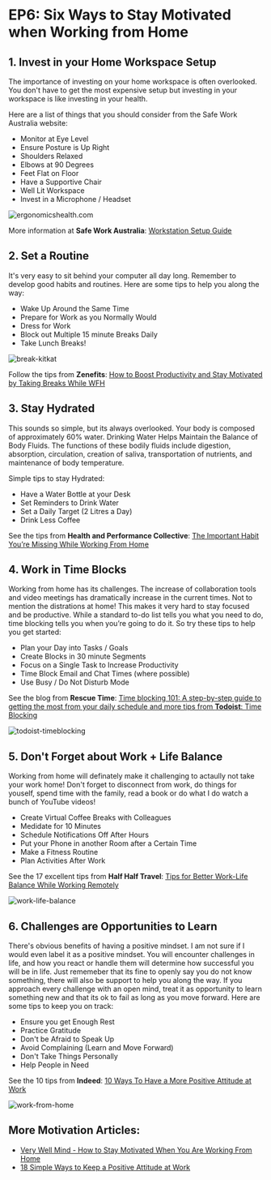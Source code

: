# EP6: Six Ways to Stay Motivated when Working from Home

## 1. Invest in your Home Workspace Setup
The importance of investing on your home workspace is often overlooked. You don't have to get the most expensive setup but investing in your workspace is like investing in your health.

Here are a list of things that you should consider from the Safe Work Australia website:
- Monitor at Eye Level
- Ensure Posture is Up Right
- Shoulders Relaxed
- Elbows at 90 Degrees
- Feet Flat on Floor
- Have a Supportive Chair
- Well Lit Workspace
- Invest in a Microphone / Headset

![ergonomicshealth.com](./images/desk-setup-small.jpg)

More information at **Safe Work Australia**: <ins>[Workstation Setup Guide](https://www.safeworkaustralia.gov.au/doc/working-home-workstation-setup-guide-covid-19)</ins>

## 2. Set a Routine
It's very easy to sit behind your computer all day long. Remember to develop good habits and routines. Here are some tips to help you along the way:

- Wake Up Around the Same Time
- Prepare for Work as you Normally Would
- Dress for Work
- Block out Multiple 15 minute Breaks Daily
- Take Lunch Breaks!

![break-kitkat](./images/break-kitkat-small.jpg)

Follow the tips from **Zenefits**: <ins>[How to Boost Productivity and Stay Motivated by Taking Breaks While WFH](https://www.zenefits.com/workest/how-to-boost-productivity-and-stay-motivated-by-taking-breaks-while-wfh/)</ins>

## 3. Stay Hydrated
This sounds so simple, but its always overlooked. Your body is composed of approximately 60% water. Drinking Water Helps Maintain the Balance of Body Fluids. The functions of these bodily fluids include digestion, absorption, circulation, creation of saliva, transportation of nutrients, and maintenance of body temperature.

Simple tips to stay Hydrated:
- Have a Water Bottle at your Desk
- Set Reminders to Drink Water
- Set a Daily Target (2 Litres a Day)
- Drink Less Coffee

See the tips from **Health and Performance Collective**: <ins>[The Important Habit You’re Missing While Working From Home](https://healthandperformancecollective.com/why-you-need-to-keep-hydrated-when-wfh/)</ins>


## 4. Work in Time Blocks
Working from home has its challenges. The increase of collaboration tools and video meetings has dramatically increase in the current times. Not to mention the distrations at home! This makes it very hard to stay focused and be productive. While a standard to-do list tells you what you need to do, time blocking tells you when you’re going to do it. So try these tips to help you get started:

- Plan your Day into Tasks / Goals
- Create Blocks in 30 minute Segments
- Focus on a Single Task to Increase Productivity
- Time Block Email and Chat Times (where possible)
- Use Busy / Do Not Disturb Mode

See the blog from **Rescue Time**: <ins>[Time blocking 101: A step-by-step guide to getting the most from your daily schedule](https://blog.rescuetime.com/time-blocking-101/) and more tips from **Todoist**: [Time Blocking](https://todoist.com/productivity-methods/time-blocking)</ins>

![todoist-timeblocking](./images/todoist-timeblocking-small.png)

## 5. Don't Forget about Work + Life Balance
Working from home will definately make it challenging to actaully not take your work home! Don't forget to disconnect from work, do things for youself, spend time with the family, read a book or do what I do watch a bunch of YouTube videos!

- Create Virtual Coffee Breaks with Colleagues 
- Medidate for 10 Minutes
- Schedule Notifications Off After Hours
- Put your Phone in another Room after a Certain Time
- Make a Fitness Routine
- Plan Activities After Work  

See the 17 excellent tips from **Half Half Travel**: <ins>[Tips for Better Work-Life Balance While Working Remotely](https://www.halfhalftravel.com/remote-work/work-life-balance.html)</ins>

![work-life-balance](./images/work-balance.jpg)

## 6. Challenges are Opportunities to Learn
There's obvious benefits of having a positive mindset. I am not sure if I would even label it as a positive mindset. You will encounter challenges in life, and how you react or handle them will determine how successful you will be in life.  Just rememeber that its fine to openly say you do not know something, there will also be support to help you along the way. If you approach every challenge with an open mind, treat it as opportunity to learn something new and that its ok to fail as long as you move forward. Here are some tips to keep you on track:

- Ensure you get Enough Rest
- Practice Gratitude
- Don't be Afraid to Speak Up
- Avoid Complaining (Learn and Move Forward)
- Don't Take Things Personally
- Help People in Need

See the 10 tips from **Indeed**: <ins>[10 Ways To Have a More Positive Attitude at Work](https://www.indeed.com/career-advice/career-development/positive-attitude-at-work)</ins>

![work-from-home](./images/work-from-home-small.jpg)

## More Motivation Articles:
- <ins>[Very Well Mind - How to Stay Motivated When You Are Working From Home](https://www.verywellmind.com/work-from-home-motivation-4802480)</ins>
- <ins>[18 Simple Ways to Keep a Positive Attitude at Work](https://wheniwork.com/blog/18-simple-ways-to-keep-a-positive-attitude-at-work)</ins>
